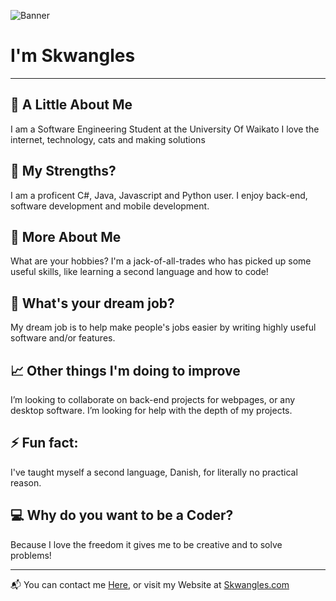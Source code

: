 ![Banner](https://i.ibb.co/sKJsN59/bannerimage.jpg)


# **I'm Skwangles**

---

## :bust_in_silhouette: A Little About Me
   I am a Software Engineering Student at the University Of Waikato
   I love the internet, technology, cats and making solutions

## :muscle: My Strengths?
 I am a proficent C#, Java, Javascript and Python user.
 I enjoy back-end, software development and mobile development.

## :speech_balloon: More About Me
  What are your hobbies?
  I'm a jack-of-all-trades who has picked up some useful skills, like learning a second language and how to code!
## :briefcase: What's your dream job?
  My dream job is to help make people's jobs easier by writing highly useful software and/or features.

## :chart_with_upwards_trend: Other things I'm doing to improve
I’m looking to collaborate on back-end projects for webpages, or any desktop software.
I’m looking for help with the depth of my projects.

## ⚡ Fun fact: 
I've taught myself a second language, Danish, for literally no practical reason.

## :computer: Why do you want to be a Coder?</h2>
  Because I love the freedom it gives me to be creative and to solve problems!

---

:mailbox_with_mail: You can contact me [Here](mailto:skwangles@gmail.com?subject=Contacting%20You%20From%20Github!), or visit my Website at [Skwangles.com](https://Skwangles.com)

